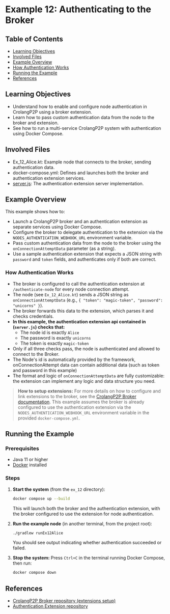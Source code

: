 # Example 12: Authenticating to the Broker
## Table of Contents
- [Learning Objectives](#learning-objectives)
- [Involved Files](#involved-files)
- [Example Overview](#example-overview)
- [How Authentication Works](#how-authentication-works)
- [Running the Example](#running-the-example)
- [References](#references)

## Learning Objectives
- Understand how to enable and configure node authentication in CrolangP2P using a broker extension.
- Learn how to pass custom authentication data from the node to the broker and extension.
- See how to run a multi-service CrolangP2P system with authentication using Docker Compose.

## Involved Files
- Ex_12_Alice.kt: Example node that connects to the broker, sending authentication data.
- docker-compose.yml: Defines and launches both the broker and authentication extension services.
- [server.js](https://github.com/crolang-p2p/examples-crolang-p2p-authentication-extension/blob/main/server.js): The authentication extension server implementation.

## Example Overview
This example shows how to:
- Launch a CrolangP2P broker and an authentication extension as separate services using Docker Compose.
- Configure the broker to delegate authentication to the extension via the `NODES_AUTHENTICATION_WEBHOOK_URL` environment variable.
- Pass custom authentication data from the node to the broker using the `onConnectionAttemptData` parameter (as a string).
- Use a sample authentication extension that expects a JSON string with `password` and `token` fields, and authenticates only if both are correct.

### How Authentication Works
- The broker is configured to call the authentication extension at `/authenticate-node` for every node connection attempt.
- The node (see `Ex_12_Alice.kt`) sends a JSON string as `onConnectionAttemptData` (e.g., `{ "token": "magic-token", "password": "unicorns" }`).
- The broker forwards this data to the extension, which parses it and checks credentials.
- **In this example, the authentication extension api contained in (`server.js`) checks that:**
    - The node id is exactly `Alice`
    - The password is exactly `unicorns`
    - The token is exactly `magic-token`
- Only if all three checks pass, the node is authenticated and allowed to connect to the Broker.
- The Node's id is automatically provided by the framework, onConnectionAttempt data can contain additional data (such as token and password in this example)
- The format and logic of `onConnectionAttemptData` are fully customizable: the extension can implement any logic and data structure you need.

> **How to setup extensions:**
> For more details on how to configure and link extensions to the broker, see the [CrolangP2P Broker documentation](https://github.com/crolang-p2p/crolang-p2p-broker). This example assumes the broker is already configured to use the authentication extension via the `NODES_AUTHENTICATION_WEBHOOK_URL` environment variable in the provided `docker-compose.yml`.

## Running the Example

### Prerequisites
- Java 11 or higher
- [Docker](https://www.docker.com/) installed

### Steps
1. **Start the system** (from the `ex_12` directory):
   ```sh
   docker compose up --build
   ```
   This will launch both the broker and the authentication extension, with the broker configured to use the extension for node authentication.

2. **Run the example node** (in another terminal, from the project root):
   ```sh
   ./gradlew runEx12Alice
   ```
   You should see output indicating whether authentication succeeded or failed.

3. **Stop the system:**
   Press `Ctrl+C` in the terminal running Docker Compose, then run:
   ```sh
   docker compose down
   ```

## References
- [CrolangP2P Broker repository (extensions setup)](https://github.com/crolang-p2p/crolang-p2p-broker)
- [Authentication Extension repository](https://github.com/crolang-p2p/examples-crolang-p2p-authentication-extension)
